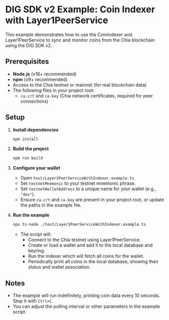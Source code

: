 # DIG SDK v2 Example: Coin Indexer with Layer1PeerService

This example demonstrates how to use the CoinIndexer and Layer1PeerService to sync and monitor coins from the Chia blockchain using the DIG SDK v2.

## Prerequisites

- **Node.js** (v18+ recommended)
- **npm** (v9+ recommended)
- Access to the Chia testnet or mainnet (for real blockchain data)
- The following files in your project root:
  - `ca.crt` and `ca.key` (Chia network certificates, required for peer connections)

## Setup

1. **Install dependencies**

   ```sh
   npm install
   ```

2. **Build the project**

   ```sh
   npm run build
   ```

3. **Configure your wallet**

   - Open `test/Layer1PeerServiceWithIndexer.example.ts`.
   - Set `testnetMnemonic` to your testnet mnemonic phrase.
   - Set `testnetWalletAddress` to a unique name for your wallet (e.g., `"dev"`).
   - Ensure `ca.crt` and `ca.key` are present in your project root, or update the paths in the example file.

4. **Run the example**

   ```sh
   npx ts-node ./test/Layer1PeerServiceWithIndexer.example.ts
   ```

   - The script will:
     - Connect to the Chia testnet using Layer1PeerService.
     - Create or load a wallet and add it to the local database and keyring.
     - Run the indexer which will fetch all coins for the wallet.
     - Periodically print all coins in the local database, showing their status and wallet association.

## Notes

- The example will run indefinitely, printing coin data every 10 seconds. Stop it with `Ctrl+C`.
- You can adjust the polling interval or other parameters in the example script.
